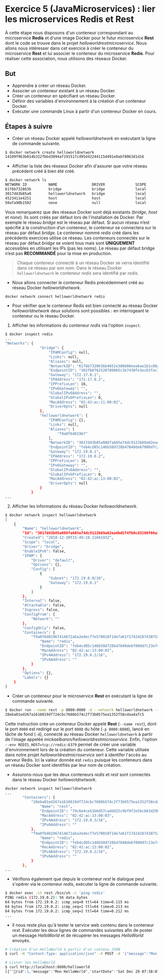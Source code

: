 # Exercice 5 (JavaMicroservices) : lier les microservices Redis et Rest

À cette étape nous disposons d'un conteneur correspondant au microservice **Redis** et d'une image Docker pour le futur microservice **Rest** dont le code se trouve dans le projet *helloworldrestmicroservice*. Nous allons nous intéresser dans cet exercice à créer le conteneur du microservice **Rest** et lui associer le conteneur du microservice **Redis**. Pour réaliser cette association, nous utilisons des réseaux Docker.

## But

* Apprendre à créer un réseau Docker.
* Associer un conteneur existant à un réseau Docker.
* Créer un conteneur en spécifiant un réseau Docker.
* Définir des variables d'environnement à la création d'un conteneur Docker.
* Exécuter une commande Linux à partir d'un conteneur Docker en cours.

## Étapes à suivre

* Créer un réseau Docker appelé *helloworldnetwork* en exécutant la ligne de commande suivante.

```bash
$ docker network create helloworldnetwork
14109f963b014b322fbbd3094af191517cd95d42244115d491e9abf8063d1d16
```

* Afficher la liste des réseaux Docker afin d'assurer que votre réseau précédent créé à bien été créé.

```bash
$ docker network ls
NETWORK ID          NAME                DRIVER              SCOPE
61f6b732863b        bridge              bridge              local
3017d43b85a0        helloworldnetwork   bridge              local
4523411e4251        host                host                local
50afa90b1502        none                null                local
```

Vous remarquerez que des réseaux Docker sont déjà existants (*bridge*, *host* et *none*). Ils sont créés par défaut lors de l'installation de Docker. Par exemple le réseau *bridge* est le réseau par défaut. Si aucun réseau n’est spécifié à la construction d’un conteneur, le conteneur se connectera sur le réseau par défaut *bridge*. Le conteneur nommé *redis* créé dans les précédents exercices utilise ce réseau. Les conteneurs connectés sur le réseau par défaut *bridge* se voient tous mais sont **UNIQUEMENT** accessibles en utilisant les IPs (pas les noms). Le réseau par défaut bridge n’est pas **RECOMMANDÉ** pour la mise en production.

> Chaque conteneur connecté à un réseau Docker se verra identifié dans ce réseau par son nom. Dans le réseau Docker `helloworldnetwork` le conteneur *redis* sera identifié par *redis*.

* Nous allons connecter le conteneur Redis précédemment créé au réseau Docker *helloworldnetwork*.

```bash
docker network connect helloworldnetwork redis
```

* Pour vérifier que le conteneur Redis est bien connecté au réseau Docker *helloworldnetwork* deux solutions sont possibles : en interrogeant le conteneur ou le réseau Docker.

1. Afficher les informations du conteneur *redis* via l'option `inspect`.

```bash
$ docker inspect redis
...
"Networks": {
                "bridge": {
                    "IPAMConfig": null,
                    "Links": null,
                    "Aliases": null,
                    "NetworkID": "61f6b732863bb4652e386b60eea6ae1b1c06a76ced9f6d0b2e81779c275ef5f7",
                    "EndpointID": "302fb6762520789065c3b7430fe3ec63fac1db90dae1487bd13829c6c46e3ce4",
                    "Gateway": "172.17.0.1",
                    "IPAddress": "172.17.0.2",
                    "IPPrefixLen": 16,
                    "IPv6Gateway": "",
                    "GlobalIPv6Address": "",
                    "GlobalIPv6PrefixLen": 0,
                    "MacAddress": "02:42:ac:11:00:02",
                    "DriverOpts": null
                },
                "helloworldnetwork": {
                    "IPAMConfig": {},
                    "Links": null,
                    "Aliases": [
                        "f9a0f6d81967"
                    ],
                    "NetworkID": "3017d43b85a088fa605e74dc9122b69a02ea4bd2f4fb0cd3286f60a11ddee7df",
                    "EndpointID": "feb4cd85c146b58d728b47848de6f000d7c23e74a5a550fdc06cff8d5220b5c9",
                    "Gateway": "172.19.0.1",
                    "IPAddress": "172.19.0.2",
                    "IPPrefixLen": 16,
                    "IPv6Gateway": "",
                    "GlobalIPv6Address": "",
                    "GlobalIPv6PrefixLen": 0,
                    "MacAddress": "02:42:ac:13:00:02",
                    "DriverOpts": null
                }
            }
...
```

2. Afficher les informations du réseau Docker *helloworldnetwork*.

```bash
$ docker network inspect helloworldnetwork
[
    {
        "Name": "helloworldnetwork",
        "Id": "3017d43b85a088fa605e74dc9122b69a02ea4bd2f4fb0cd3286f60a11ddee7df",
        "Created": "2018-12-30T15:49:18.1104193Z",
        "Scope": "local",
        "Driver": "bridge",
        "EnableIPv6": false,
        "IPAM": {
            "Driver": "default",
            "Options": {},
            "Config": [
                {
                    "Subnet": "172.19.0.0/16",
                    "Gateway": "172.19.0.1"
                }
            ]
        },
        "Internal": false,
        "Attachable": false,
        "Ingress": false,
        "ConfigFrom": {
            "Network": ""
        },
        "ConfigOnly": false,
        "Containers": {
            "f9a0f6d81967414672aba2edecf7e570010f1de7a61f17424287430753212d8a": {
                "Name": "redis",
                "EndpointID": "feb4cd85c146b58d728b47848de6f000d7c23e74a5a550fdc06cff8d5220b5c9",
                "MacAddress": "02:42:ac:13:00:02",
                "IPv4Address": "172.19.0.2/16",
                "IPv6Address": ""
            }
        },
        "Options": {},
        "Labels": {}
    }
]
```

* Créer un conteneur pour le microservice **Rest** en exécutant la ligne de commande suivante.

```bash
$ docker run --name rest -p 8080:8080 -d --network helloworldnetwork --env REDIS_HOST=tcp://redis:6379 mickaelbaron/helloworldrestmicroservice
28eba01ed267a1618019df724cbc7686b574c2f73b0575ea1352f58cdaa4afc5
```

Cette instruction crée un conteneur Docker appelé **Rest** (`--name rest`), dont le port `8080` est redirigé sur le port `8080` du hôte (`-p 8080:8080`), lancé en tâche de fond (`-d`), connecté au réseau Docker `helloworldnetwork` à partir de l'image appelée *mickaelbaron/helloworldrestmicroservice*. Enfin, l'option `--env REDIS_HOST=tcp://redis:6379` permet de créer une variable d'environnement lors de la création du conteneur. Cette variable utilisée dans notre projet *helloworldrestmicroservice* sert à identifer l'accès au serveur Redis. Ici la valeur donnée est `redis` puisque les conteneurs dans un réseau Docker sont identifiés par leur nom de création.

* Assurons-nous que les deux conteneurs *redis* et *rest* sont connectés dans le réseau Docker *helloworldnetwork*.

```bash
docker network inspect helloworldnetwork
...
        "Containers": {
            "28eba01ed267a1618019df724cbc7686b574c2f73b0575ea1352f58cdaa4afc5": {
                "Name": "rest",
                "EndpointID": "79c6e4ce51b6d57caddd25c9bf9f2e5bcb83d298b42477840cfeb479af1bf249",
                "MacAddress": "02:42:ac:13:00:03",
                "IPv4Address": "172.19.0.3/16",
                "IPv6Address": ""
            },
            "f9a0f6d81967414672aba2edecf7e570010f1de7a61f17424287430753212d8a": {
                "Name": "redis",
                "EndpointID": "feb4cd85c146b58d728b47848de6f000d7c23e74a5a550fdc06cff8d5220b5c9",
                "MacAddress": "02:42:ac:13:00:02",
                "IPv4Address": "172.19.0.2/16",
                "IPv6Address": ""
            }
        },
...
```

* Vérifions également que depuis le conteneur *rest* le dialogue peut s'opérer via le conteneur *redis*, exécuter la ligne de commande suivante.

```bash
$ docker exec -it rest /bin/sh -c 'ping redis'
PING redis (172.19.0.2): 56 data bytes
64 bytes from 172.19.0.2: icmp_seq=0 ttl=64 time=0.115 ms
64 bytes from 172.19.0.2: icmp_seq=1 ttl=64 time=0.213 ms
64 bytes from 172.19.0.2: icmp_seq=2 ttl=64 time=0.212 ms
...
```

* Il nous reste plus qu'à tester le service web contenu dans le conteneur *rest*. Exécuter les deux lignes de commandes suivantes afin de poster un message *HelloWorld* et de récupérer les messages *HelloWorld* envoyés.

```bash
# Création d'un HelloWorld à partir d'un contenu JSON
$ curl -H "Content-Type: application/json" -X POST -d '{"message":"Mon HelloWorld"}' http://localhost:8080/helloworld

# Lister les HelloWorld
$ curl http://localhost:8080/helloworld
[{"`rid":1,"message":"Mon HelloWorld","startDate":"Sat Dec 29 07:38:01 CET 2018"},{"rid":1,"message":"Mon HelloWorld","startDate":"Sat Dec 29 07:38:01 CET 2018"}]
```